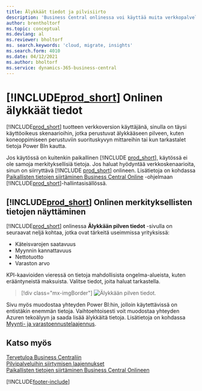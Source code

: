 ```yaml
---
title: Älykkäät tiedot ja pilvisiirto
description: 'Business Central onlinessa voi käyttää muita verkkopalveluja ja saada älykkäitä esimerkiksi Azuren tekoälyyn perustuvia tietoja. Jatka lukemista, jos harkitset siirtymistä paikallisesta ympäristöstä pilvipalveluihin.'
author: brentholtorf
ms.topic: conceptual
ms.devlang: al
ms.reviewer: bholtorf
ms. search.keywords: 'cloud, migrate, insights'
ms.search.form: 4010
ms.date: 04/12/2021
ms.author: bholtorf
ms.service: dynamics-365-business-central
---
```


# [!INCLUDE[prod_short](includes/prod_short.md)] Onlinen älykkäät tiedot

[!INCLUDE[prod_short](includes/prod_short.md)] tuotteen verkkoversion käyttäjänä, sinulla on täysi käyttöoikeus skenaarioihin, jotka perustuvat älykkääseen pilveen, kuten koneoppimiseen perustuviin suorituskyvyn mittareihin tai kun tarkastalet tietoja Power BIn kautta.   

Jos käytössä on kuitenkin paikallinen [!INCLUDE [prod_short](includes/prod_short.md)], käytössä ei ole samoja merkityksellisiä tietoja. Jos haluat hyödyntää verkkoskenaarioita, sinun on siirryttävä [!INCLUDE [prod_short](includes/prod_short.md)] onlineen. Lisätietoja on kohdassa [Paikallisten tietojen siirtäminen Business Central Online](/dynamics365/business-central/dev-itpro/administration/migrate-data) -ohjelmaan [!INCLUDE[prod_short](includes/prod_short.md)]-hallintasisällössä.  

## [!INCLUDE[prod_short](includes/prod_short.md)] Onlinen merkityksellisten tietojen näyttäminen

[!INCLUDE[prod_short](includes/prod_short.md)] onlinessa **Älykkään pilven tiedot** -sivulla on seuraavat neljä kohtaa, jotka ovat tärkeitä useimmissa yrityksissä:

- Käteisvarojen saatavuus
- Myynnin kannattavuus
- Nettotuotto
- Varaston arvo

KPI-kaavioiden vieressä on tietoja mahdollisista ongelma-alueista, kuten erääntyneistä maksuista. Valitse tiedot, joita haluat tarkastella.  

> [!div class="mx-imgBorder"]
> ![Älykkään pilven tiedot.](media/across-intelligent-cloud/intelligentcloudApril19.png "Näyttää Älykkäät pilvipalvelun Tiedot -sivun Business Central onlinessa")

Sivu myös muodostaa yhteyden Power BI:hin, jolloin käytettävissä on entistäkin enemmän tietoja. Vaihtoehtoisesti voit muodostaa yhteyden Azuren tekoälyyn ja saada lisää älykkäitä tietoja. Lisätietoja on kohdassa [Myynti- ja varastoennustelaajennus](ui-extensions-sales-forecast.md).  

## Katso myös

[Tervetuloa Business Centraliin](welcome.md)  
[Pilvipalveluihin siirtymisen laajennukset](ui-extensions-data-replication.md)  
[Paikallisten tietojen siirtäminen Business Central Onlineen](/dynamics365/business-central/dev-itpro/administration/migrate-data)  

[!INCLUDE[footer-include](includes/footer-banner.md)]